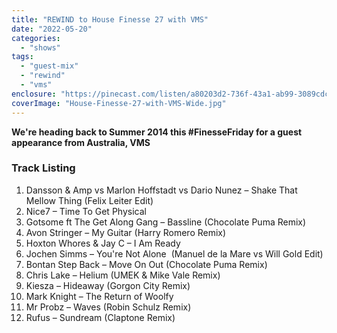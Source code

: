 ```yaml
---
title: "REWIND to House Finesse 27 with VMS"
date: "2022-05-20"
categories: 
  - "shows"
tags: 
  - "guest-mix"
  - "rewind"
  - "vms"
enclosure: "https://pinecast.com/listen/a80203d2-736f-43a1-ab99-3089cdc63d97.mp3 93882838 audio/mpeg "
coverImage: "House-Finesse-27-with-VMS-Wide.jpg"
---
```


**We're heading back to Summer 2014 this #FinesseFriday for a guest appearance from Australia, VMS**

### Track Listing

1. Dansson & Amp vs Marlon Hoffstadt vs Dario Nunez – Shake That Mellow Thing (Felix Leiter Edit)
2. Nice7 – Time To Get Physical
3. Gotsome ft The Get Along Gang – Bassline (Chocolate Puma Remix)
4. Avon Stringer – My Guitar (Harry Romero Remix)
5. Hoxton Whores & Jay C – I Am Ready
6. Jochen Simms – You're Not Alone  (Manuel de la Mare vs Will Gold Edit)
7. Bontan Step Back – Move On Out (Chocolate Puma Remix)
8. Chris Lake – Helium (UMEK & Mike Vale Remix)
9. Kiesza – Hideaway (Gorgon City Remix)
10. Mark Knight – The Return of Woolfy
11. Mr Probz – Waves (Robin Schulz Remix)
12. Rufus – Sundream (Claptone Remix)
